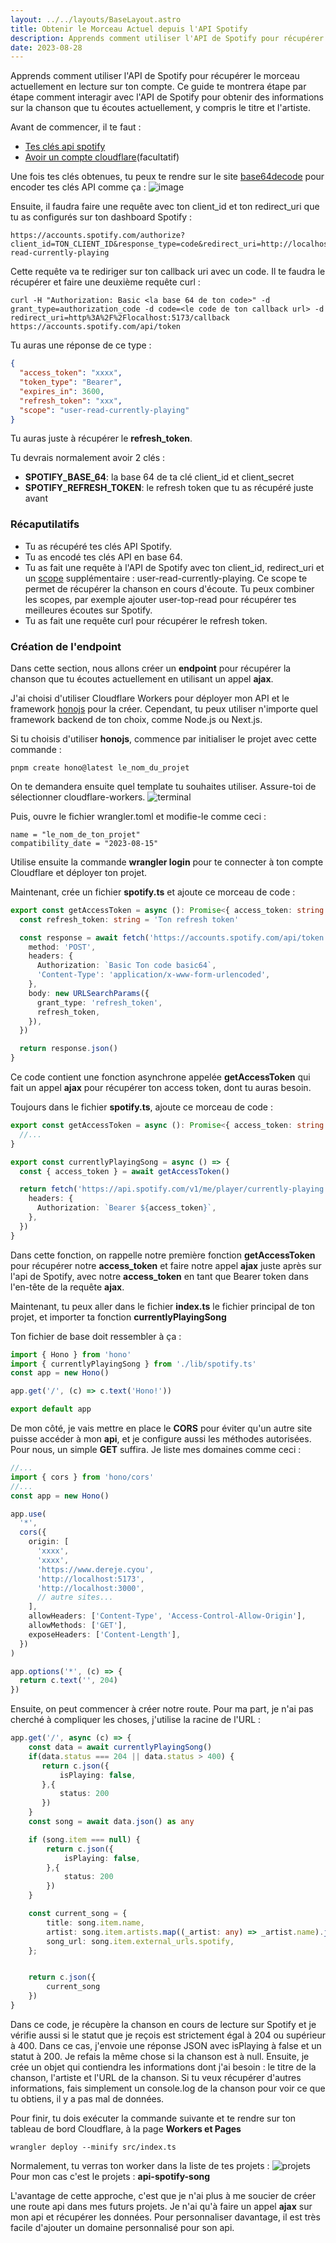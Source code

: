 ```yaml
---
layout: ../../layouts/BaseLayout.astro
title: Obtenir le Morceau Actuel depuis l'API Spotify
description: Apprends comment utiliser l'API de Spotify pour récupérer le morceau actuellement en lecture sur ton compte. Ce guide te montrera étape par étape comment interagir avec l'API de Spotify pour obtenir des informations sur la chanson que tu écoutes actuellement, y compris le titre et l'artiste
date: 2023-08-28
---
```


Apprends comment utiliser l'API de Spotify pour récupérer le morceau actuellement en lecture sur ton compte. Ce guide te montrera étape par étape comment interagir avec l'API de Spotify pour obtenir des informations sur la chanson que tu écoutes actuellement, y compris le titre et l'artiste.

Avant de commencer, il te faut :

- [Tes clés api spotify](https://developer.spotify.com/)
- [Avoir un compte cloudflare](https://www.cloudflare.com/fr-fr/)(facultatif)

Une fois tes clés obtenues, tu peux te rendre sur le site [base64decode](https://www.base64encode.org/) pour encoder tes clés API comme ça :
![image](https://res.cloudinary.com/decneq2aj/image/upload/v1693247663/Capture_d_e%CC%81cran_2023-08-28_a%CC%80_20.33.17_kfhllq.png)

Ensuite, il faudra faire une requête avec ton client_id et ton redirect_uri que tu as configurés sur ton dashboard Spotify :

```
https://accounts.spotify.com/authorize?client_id=TON_CLIENT_ID&response_type=code&redirect_uri=http://localhost:5173/callback&scope=user-read-currently-playing
```

Cette requête va te rediriger sur ton callback uri avec un code. Il te faudra le récupérer et faire une deuxième requête curl :

```
curl -H "Authorization: Basic <la base 64 de ton code>" -d grant_type=authorization_code -d code=<le code de ton callback url> -d redirect_uri=http%3A%2F%2Flocalhost:5173/callback https://accounts.spotify.com/api/token
```

Tu auras une réponse de ce type :

```json
{
  "access_token": "xxxx",
  "token_type": "Bearer",
  "expires_in": 3600,
  "refresh_token": "xxx",
  "scope": "user-read-currently-playing"
}
```

Tu auras juste à récupérer le **refresh_token**.

Tu devrais normalement avoir 2 clés :

- **SPOTIFY_BASE_64**: la base 64 de ta clé client_id et client_secret
- **SPOTIFY_REFRESH_TOKEN**: le refresh token que tu as récupéré juste avant

### Récaputilatifs

- Tu as récupéré tes clés API Spotify.
- Tu as encodé tes clés API en base 64.
- Tu as fait une requête à l'API de Spotify avec ton client_id, redirect_uri et un [scope](https://developer.spotify.com/documentation/web-api/concepts/scopes) supplémentaire : user-read-currently-playing. Ce scope te permet de récupérer la chanson en cours d'écoute. Tu peux combiner les scopes, par exemple ajouter user-top-read pour récupérer tes meilleures écoutes sur Spotify.
- Tu as fait une requête curl pour récupérer le refresh token.

### Création de l'endpoint

Dans cette section, nous allons créer un **endpoint** pour récupérer la chanson que tu écoutes actuellement en utilisant un appel **ajax**.

J'ai choisi d'utiliser Cloudflare Workers pour déployer mon API et le framework [honojs](https://hono.dev/) pour la créer. Cependant, tu peux utiliser n'importe quel framework backend de ton choix, comme Node.js ou Next.js.

Si tu choisis d'utiliser **honojs**, commence par initialiser le projet avec cette commande :

```
pnpm create hono@latest le_nom_du_projet
```

On te demandera ensuite quel template tu souhaites utiliser. Assure-toi de sélectionner cloudflare-workers.
![terminal](https://res.cloudinary.com/decneq2aj/image/upload/v1693327585/Capture_d_e%CC%81cran_2023-08-29_a%CC%80_18.45.02_curtil.png)

Puis, ouvre le fichier wrangler.toml et modifie-le comme ceci :

```
name = "le_nom_de_ton_projet"
compatibility_date = "2023-08-15"
```

Utilise ensuite la commande **wrangler login** pour te connecter à ton compte Cloudflare et déployer ton projet.

Maintenant, crée un fichier **spotify.ts** et ajoute ce morceau de code :

```ts
export const getAccessToken = async (): Promise<{ access_token: string }> => {
  const refresh_token: string = 'Ton refresh token'

  const response = await fetch('https://accounts.spotify.com/api/token', {
    method: 'POST',
    headers: {
      Authorization: `Basic Ton code basic64`,
      'Content-Type': 'application/x-www-form-urlencoded',
    },
    body: new URLSearchParams({
      grant_type: 'refresh_token',
      refresh_token,
    }),
  })

  return response.json()
}
```

Ce code contient une fonction asynchrone appelée **getAccessToken** qui fait un appel **ajax** pour récupérer ton access token, dont tu auras besoin.

Toujours dans le fichier **spotify.ts**, ajoute ce morceau de code :

```ts
export const getAccessToken = async (): Promise<{ access_token: string }> => {
  //...
}

export const currentlyPlayingSong = async () => {
  const { access_token } = await getAccessToken()

  return fetch('https://api.spotify.com/v1/me/player/currently-playing', {
    headers: {
      Authorization: `Bearer ${access_token}`,
    },
  })
}
```

Dans cette fonction, on rappelle notre première fonction **getAccessToken** pour récupérer notre **access_token** et faire notre appel **ajax** juste après sur l'api de Spotify, avec notre **access_token** en tant que Bearer token dans l'en-tête de la requête **ajax**.

Maintenant, tu peux aller dans le fichier **index.ts** le fichier principal de ton projet, et importer ta fonction **currentlyPlayingSong**

Ton fichier de base doit ressembler à ça :

```ts
import { Hono } from 'hono'
import { currentlyPlayingSong } from './lib/spotify.ts'
const app = new Hono()

app.get('/', (c) => c.text('Hono!'))

export default app
```

De mon côté, je vais mettre en place le **CORS** pour éviter qu'un autre site puisse accéder à mon **api**, et je configure aussi les méthodes autorisées. Pour nous, un simple **GET** suffira. Je liste mes domaines comme ceci :

```ts
//...
import { cors } from 'hono/cors'
//...
const app = new Hono()

app.use(
  '*',
  cors({
    origin: [
      'xxxx',
      'xxxx',
      'https://www.dereje.cyou',
      'http://localhost:5173',
      'http://localhost:3000',
      // autre sites...
    ],
    allowHeaders: ['Content-Type', 'Access-Control-Allow-Origin'],
    allowMethods: ['GET'],
    exposeHeaders: ['Content-Length'],
  })
)

app.options('*', (c) => {
  return c.text('', 204)
})
```

Ensuite, on peut commencer à créer notre route. Pour ma part, je n'ai pas cherché à compliquer les choses, j'utilise la racine de l'URL :

```ts
app.get('/', async (c) => {
    const data = await currentlyPlayingSong()
    if(data.status === 204 || data.status > 400) {
       return c.json({
           isPlaying: false,
       },{
           status: 200
       })
    }
    const song = await data.json() as any

    if (song.item === null) {
        return c.json({
            isPlaying: false,
        },{
            status: 200
        })
    }

    const current_song = {
        title: song.item.name,
        artist: song.item.artists.map((_artist: any) => _artist.name).join(', '),
        song_url: song.item.external_urls.spotify,
    };


    return c.json({
        current_song
    })
}
```

Dans ce code, je récupère la chanson en cours de lecture sur Spotify et je vérifie aussi si le statut que je reçois est strictement égal à 204 ou supérieur à 400. Dans ce cas, j'envoie une réponse JSON avec isPlaying à false et un statut à 200. Je refais la même chose si la chanson est à null. Ensuite, je crée un objet qui contiendra les informations dont j'ai besoin : le titre de la chanson, l'artiste et l'URL de la chanson. Si tu veux récupérer d'autres informations, fais simplement un console.log de la chanson pour voir ce que tu obtiens, il y a pas mal de données.

Pour finir, tu dois exécuter la commande suivante et te rendre sur ton tableau de bord Cloudflare, à la page **Workers et Pages**

```
wrangler deploy --minify src/index.ts
```

Normalement, tu verras ton worker dans la liste de tes projets :
![projets](https://res.cloudinary.com/decneq2aj/image/upload/v1693332062/Capture_d_e%CC%81cran_2023-08-29_a%CC%80_19.57.15_cpdhgb.png)
Pour mon cas c'est le projets : **api-spotify-song**

L'avantage de cette approche, c'est que je n'ai plus à me soucier de créer une route api dans mes futurs projets. Je n'ai qu'à faire un appel **ajax** sur mon api et récupérer les données. Pour personnaliser davantage, il est très facile d'ajouter un domaine personnalisé pour son api.
